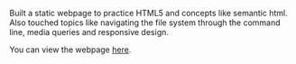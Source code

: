 Built a static webpage to practice HTML5 and concepts like semantic html. Also touched topics like navigating the file system through the command line, media queries and responsive design.

You can view the webpage [here](https://bryantigwebuike.github.io/HTML5_Practice_Webpage/).
